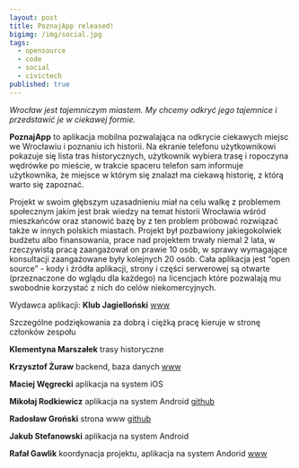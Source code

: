 ```yaml
---
layout: post
title: PoznajApp released!
bigimg: /img/social.jpg
tags:
  - opensource
  - code
  - social
  - civictech
published: true
---
```

_Wrocław jest tajemniczym miastem. My chcemy odkryć jego tajemnice i przedstawić je w ciekawej formie._

**PoznajApp** to aplikacja mobilna pozwalająca na odkrycie ciekawych miejsc we Wrocławiu i poznaniu ich historii. Na ekranie telefonu użytkownikowi pokazuje się lista tras historycznych, użytkownik wybiera trasę i ropoczyna wędrówke po mieście, w trakcie spaceru telefon sam informuje użytkownika, że miejsce w którym się znalazł ma ciekawą historię, z którą warto się zapoznać.

Projekt w swoim głębszym uzasadnieniu miał na celu walkę z problemem społecznym jakim jest brak wiedzy na temat historii Wrocławia wśród mieszkańców oraz stanowić bazę by z ten problem próbować rozwiązać także w innych polskich miastach. Projekt był pozbawiony jakiegokolwiek budżetu albo finansowania, prace nad projektem trwały niemal 2 lata, w rzeczywistą pracą zaangażował on prawie 10 osób, w sprawy wymagające konsultacji zaangażowane były kolejnych 20 osób. Cała aplikacja jest “open source” - kody i źródła aplikacji, strony i części serwerowej są otwarte (przeznaczone do wglądu dla każdego) na licencjach które pozwalają mu swobodnie korzystać z nich do celów niekomercyjnych. 


Wydawca aplikacji: **Klub Jagielloński** [www](http://klubjagiellonski.pl)


Szczególne podziękowania za dobrą i ciężką pracę kieruje w stronę członków zespołu

**Klementyna Marszałek**
trasy historyczne

**Krzysztof Żuraw**
backend, baza danych
[www](https://krzysztofzuraw.com)

**Maciej Węgrecki**
aplikacja na system iOS

**Mikołaj Rodkiewicz**
aplikacja na system Android
[github](https://github.com/Salezjana)

**Radosław Groński**
strona www
[github](https://github.com/radekgronski)

**Jakub Stefanowski**
aplikacja na system Android

**Rafał Gawlik**
koordynacja projektu, aplikacja na system Andorid
[www](https://rafalgawlik.github.io)


